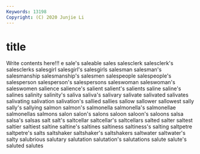 ```yaml
---
Keywords: 13198
Copyright: (C) 2020 Junjie Li
---
```


# title

Write contents here!!!
e 
sale's 
saleable 
sales 
salesclerk 
salesclerk's
salesclerks 
salesgirl 
salesgirl's 
salesgirls 
salesman 
salesman's 
salesmanship 
salesmanship's 
salesmen 
salespeople
salespeople's 
salesperson 
salesperson's 
salespersons 
saleswoman 
saleswoman's 
saleswomen 
salience 
salience's 
salient
salient's 
salients 
saline 
saline's 
salines 
salinity 
salinity's 
saliva 
saliva's 
salivary
salivate 
salivated 
salivates 
salivating 
salivation 
salivation's 
sallied 
sallies 
sallow 
sallower
sallowest 
sally 
sally's 
sallying 
salmon 
salmon's 
salmonella 
salmonella's 
salmonellae 
salmonellas
salmons 
salon 
salon's 
salons 
saloon 
saloon's 
saloons 
salsa 
salsa's 
salsas
salt 
salt's 
saltcellar 
saltcellar's 
saltcellars 
salted 
salter 
saltest 
saltier 
saltiest
saltine 
saltine's 
saltines 
saltiness 
saltiness's 
salting 
saltpetre 
saltpetre's 
salts 
saltshaker
saltshaker's 
saltshakers 
saltwater 
saltwater's 
salty 
salubrious 
salutary 
salutation 
salutation's 
salutations
salute 
salute's 
saluted 
salutes 
